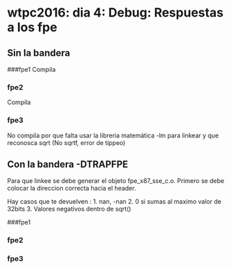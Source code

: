 # wtpc2016: dia 4: Debug: Respuestas a los fpe

## Sin la bandera

###fpe1
Compila
### fpe2
Compila
### fpe3
No compila por que falta usar la libreria matemática -lm para linkear y que reconosca sqrt (No sqrtf, error de tippeo)

## Con la bandera -DTRAPFPE
Para que linkee se debe generar el objeto fpe_x87_sse_c.o. Primero se debe colocar la direccion correcta hacia el header.

Hay casos que te devuelven :
    1. nan, -nan
    2. 0 si sumas al maximo valor de 32bits
    3. Valores negativos dentro de sqrt()

###fpe1

### fpe2

### fpe3
